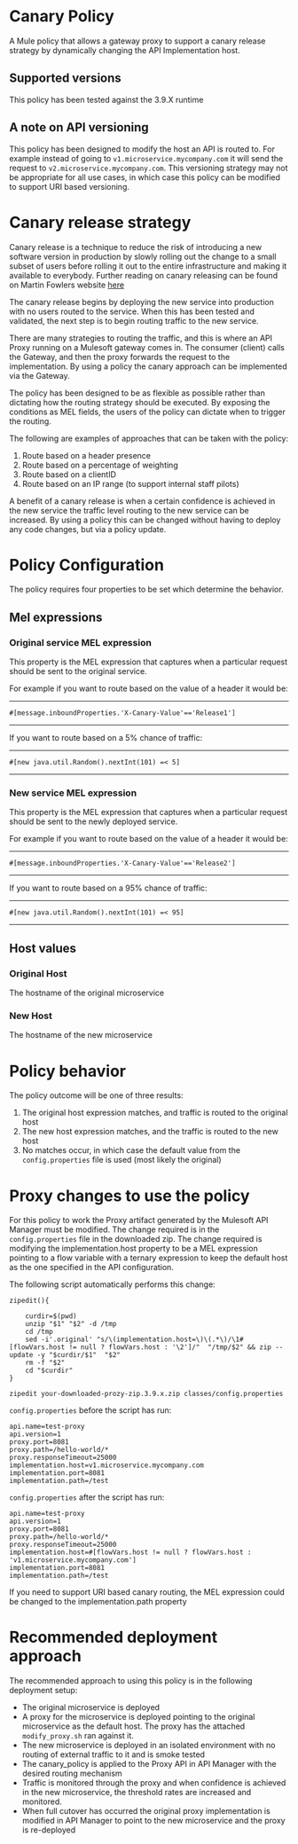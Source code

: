# Canary Policy
A Mule policy that allows a gateway proxy to support a canary release strategy by dynamically changing the API Implementation host.

## Supported versions
This policy has been tested against the 3.9.X runtime

## A note on API versioning
This policy has been designed to modify the host an API is routed to. For example instead of going to `v1.microservice.mycompany.com` it will send the request to `v2.microservice.mycompany.com`. This versioning strategy may not be appropriate for all use cases, in which case this policy can be modified to support URI based versioning.

# Canary release strategy

Canary release is a technique to reduce the risk of introducing a new software version in production by slowly rolling out the change to a small subset of users before rolling it out to the entire infrastructure and making it available to everybody. Further reading on canary releasing can be found on Martin Fowlers website [here](https://martinfowler.com/bliki/CanaryRelease.html)

The canary release begins by deploying the new service into production with no users routed to the service. When this has been tested and validated, the next step is to begin routing traffic to the new service.

There are many strategies to routing the traffic, and this is where an API Proxy running on a Mulesoft gateway comes in. The consumer (client) calls the Gateway, and then the proxy forwards the request to the implementation. By using a policy the canary approach can be implemented via the Gateway.

The policy has been designed to be as flexible as possible rather than dictating how the routing strategy should be executed. By exposing the conditions as MEL fields, the users of the policy can dictate when to trigger the routing.

The following are examples of approaches that can be taken with the policy:

1. Route based on a header presence
2. Route based on a percentage of weighting
3. Route based on a clientID
4. Route based on an IP range (to support internal staff pilots)

A benefit of a canary release is when a certain confidence is achieved in the new service the traffic level routing to the new service can be increased. By using a policy this can be changed without having to deploy any code changes, but via a policy update.

# Policy Configuration

The policy requires four properties to be set which determine the behavior.

## Mel expressions

### Original service MEL expression
This property is the MEL expression that captures when a particular request should be sent to the original service.

For example if you want to route based on the value of a header it would be:
***
`#[message.inboundProperties.'X-Canary-Value'=='Release1']`
***

If you want to route based on a 5% chance of traffic:
***
`#[new java.util.Random().nextInt(101) =< 5]`
***

### New service MEL expression
This property is the MEL expression that captures when a particular request should be sent to the newly deployed service.

For example if you want to route based on the value of a header it would be:
***
`#[message.inboundProperties.'X-Canary-Value'=='Release2']`
***

If you want to route based on a 95% chance of traffic:
***
`#[new java.util.Random().nextInt(101) =< 95]`
***

## Host values

### Original Host
The hostname of the original microservice

### New Host
The hostname of the new microservice

# Policy behavior

The policy outcome will be one of three results:
1. The original host expression matches, and traffic is routed to the original host
2. The new host expression matches, and the traffic is routed to the new host
3. No matches occur, in which case the default value from the `config.properties` file is used (most likely the original)


# Proxy changes to use the policy

For this policy to work the Proxy artifact generated by the Mulesoft API Manager must be modified. The change required is in the `config.properties` file in the downloaded zip. The change required is modifying the implementation.host property to be a MEL expression pointing to a flow variable with a ternary expression to keep the default host as the one specified in the API configuration.

The following script automatically performs this change:
```
zipedit(){

    curdir=$(pwd)
    unzip "$1" "$2" -d /tmp
    cd /tmp
    sed -i'.original' "s/\(implementation.host=\)\(.*\)/\1#[flowVars.host != null ? flowVars.host : '\2']/"  "/tmp/$2" && zip --update -y "$curdir/$1"  "$2"
    rm -f "$2"
    cd "$curdir"
}

zipedit your-downloaded-prozy-zip.3.9.x.zip classes/config.properties
```

`config.properties` before the script has run:
```
api.name=test-proxy
api.version=1
proxy.port=8081
proxy.path=/hello-world/*
proxy.responseTimeout=25000
implementation.host=v1.microservice.mycompany.com
implementation.port=8081
implementation.path=/test

```

`config.properties` after the script has run:
```
api.name=test-proxy
api.version=1
proxy.port=8081
proxy.path=/hello-world/*
proxy.responseTimeout=25000
implementation.host=#[flowVars.host != null ? flowVars.host : 'v1.microservice.mycompany.com']
implementation.port=8081
implementation.path=/test

```

If you need to support URI based canary routing, the MEL expression could be changed to the implementation.path property

# Recommended deployment approach

The recommended approach to using this policy is in the following deployment setup:

* The original microservice is deployed
* A proxy for the microservice is deployed pointing to the original microservice as the default host. The proxy has the attached `modify_proxy.sh` ran against it.
* The new microservice is deployed in an isolated environment with no routing of external traffic to it and is smoke tested
* The canary_policy is applied to the Proxy API in API Manager with the desired routing mechanism
* Traffic is monitored through the proxy and when confidence is achieved in the new microservice, the threshold rates are increased and monitored.
* When full cutover has occurred the original proxy implementation is modified in API Manager to point to the new microservice and the proxy is re-deployed
